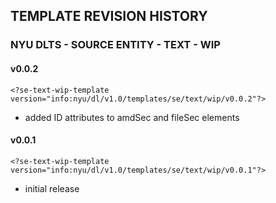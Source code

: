 ## TEMPLATE REVISION HISTORY 
### NYU DLTS - SOURCE ENTITY - TEXT - WIP 

#### v0.0.2
```<?se-text-wip-template version="info:nyu/dl/v1.0/templates/se/text/wip/v0.0.2"?>```
  - added ID attributes to amdSec and fileSec elements

#### v0.0.1 
```<?se-text-wip-template version="info:nyu/dl/v1.0/templates/se/text/wip/v0.0.1"?>```
  - initial release

